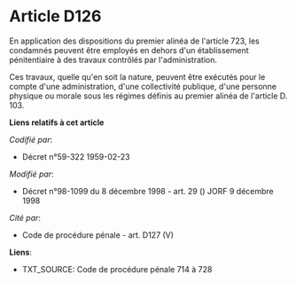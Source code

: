 # Article D126

En application des dispositions du premier alinéa de l'article 723, les condamnés peuvent être employés en dehors d'un
établissement pénitentiaire à des travaux contrôlés par l'administration.

Ces travaux, quelle qu'en soit la nature, peuvent être exécutés pour le compte d'une administration, d'une collectivité
publique, d'une personne physique ou morale sous les régimes définis au premier alinéa de l'article D. 103.

**Liens relatifs à cet article**

_Codifié par_:

  - Décret n°59-322 1959-02-23

_Modifié par_:

  - Décret n°98-1099 du 8 décembre 1998 - art. 29 () JORF 9 décembre 1998

_Cité par_:

  - Code de procédure pénale - art. D127 (V)

**Liens**:

  - TXT_SOURCE: Code de procédure pénale 714 à 728
